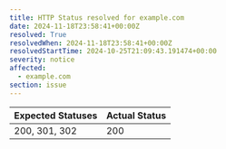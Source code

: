 ```yaml
---
title: HTTP Status resolved for example.com
date: 2024-11-18T23:58:41+00:00Z
resolved: True
resolvedWhen: 2024-11-18T23:58:41+00:00Z
resolvedStartTime: 2024-10-25T21:09:43.191474+00:00
severity: notice
affected:
  - example.com
section: issue
---
```


| Expected Statuses | Actual Status  |
|-------------------|----------------|
| 200, 301, 302 | 200 |
